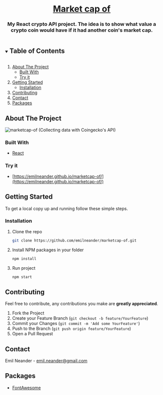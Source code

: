 <h1 align="center"><a href="https://emilneander.github.io/marketcap-of/">Market cap of</a></h1>
  <h3 align="center">
    My React crypto API project. The idea is to show what value a crypto coin would have if it had another coin's market cap.
</h3>

<!-- TABLE OF CONTENTS -->
<details open="open">
  <summary><h2 style="display: inline-block">Table of Contents</h2></summary>
  <ol>
    <li>
      <a href="#about-the-project">About The Project</a>
      <ul>
        <li><a href="#built-with">Built With</a></li>
             <li><a href="#try-it">Try it</a></li>
      </ul>
    </li>
    <li>
      <a href="#getting-started">Getting Started</a>
      <ul>
        <li><a href="#installation">Installation</a></li>
      </ul>
    </li>
    <li><a href="#contributing">Contributing</a></li>
    <li><a href="#contact">Contact</a></li>
    <li><a href="#packages">Packages</a></li>
  </ol>
</details>

<!-- ABOUT THE PROJECT -->

## About The Project

![marketcap-of](https://user-images.githubusercontent.com/73109435/112599698-91b34d00-8e10-11eb-9eae-c5e98155e035.PNG)
(Collecting data with Coingecko's API)

### Built With

- [React](https://reactjs.org/)

### Try it

- [https://emilneander.github.io/marketcap-of/](https://emilneander.github.io/marketcap-of/)
<!-- GETTING STARTED -->

## Getting Started

To get a local copy up and running follow these simple steps.

### Installation

1. Clone the repo
   ```sh
   git clone https://github.com/emilneander/marketcap-of.git
   ```
2. Install NPM packages in your folder
   ```sh
   npm install
   ```
3. Run project
   ```sh
   npm start
   ```

<!-- CONTRIBUTING -->

## Contributing

Feel free to contribute, any contributions you make are **greatly appreciated**.

1. Fork the Project
2. Create your Feature Branch (`git checkout -b feature/YourFeature`)
3. Commit your Changes (`git commit -m 'Add some YourFeature'`)
4. Push to the Branch (`git push origin feature/YourFeature`)
5. Open a Pull Request

<!-- CONTACT -->

## Contact

Emil Neander - emil.neander@gmail.com

<!-- Packages -->

## Packages

- [FontAwesome](https://fontawesome.com/how-to-use/on-the-web/using-with/react)
